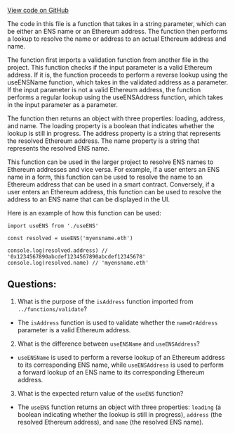 [View code on GitHub](zoo-labs/zoo/blob/master/core/src/hooks/useENS.ts)

The code in this file is a function that takes in a string parameter, which can be either an ENS name or an Ethereum address. The function then performs a lookup to resolve the name or address to an actual Ethereum address and name. 

The function first imports a validation function from another file in the project. This function checks if the input parameter is a valid Ethereum address. If it is, the function proceeds to perform a reverse lookup using the useENSName function, which takes in the validated address as a parameter. If the input parameter is not a valid Ethereum address, the function performs a regular lookup using the useENSAddress function, which takes in the input parameter as a parameter.

The function then returns an object with three properties: loading, address, and name. The loading property is a boolean that indicates whether the lookup is still in progress. The address property is a string that represents the resolved Ethereum address. The name property is a string that represents the resolved ENS name.

This function can be used in the larger project to resolve ENS names to Ethereum addresses and vice versa. For example, if a user enters an ENS name in a form, this function can be used to resolve the name to an Ethereum address that can be used in a smart contract. Conversely, if a user enters an Ethereum address, this function can be used to resolve the address to an ENS name that can be displayed in the UI. 

Here is an example of how this function can be used:

```
import useENS from './useENS'

const resolved = useENS('myensname.eth')

console.log(resolved.address) // '0x1234567890abcdef1234567890abcdef12345678'
console.log(resolved.name) // 'myensname.eth'
```
## Questions: 
 1. What is the purpose of the `isAddress` function imported from `../functions/validate`?
- The `isAddress` function is used to validate whether the `nameOrAddress` parameter is a valid Ethereum address.

2. What is the difference between `useENSName` and `useENSAddress`?
- `useENSName` is used to perform a reverse lookup of an Ethereum address to its corresponding ENS name, while `useENSAddress` is used to perform a forward lookup of an ENS name to its corresponding Ethereum address.

3. What is the expected return value of the `useENS` function?
- The `useENS` function returns an object with three properties: `loading` (a boolean indicating whether the lookup is still in progress), `address` (the resolved Ethereum address), and `name` (the resolved ENS name).